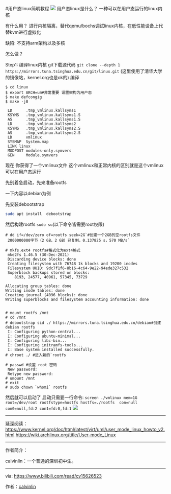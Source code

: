 #用户态linux简明教程
![](https://s3.bmp.ovh/imgs/2022/03/164eccd6da50e10d.png)
用户态linux是什么？
一种可以在用户态运行的linux内核

有什么用？
进行内核隔离，替代qemu/bochs调试linux内核，在低性能设备上代替kvm进行虚拟化

缺陷:
不支持arm架构以及多核

怎么做？

Step1:
编译linux内核
git下载源代码
`git clone --depth 1 https://mirrors.tuna.tsinghua.edu.cn/git/linux.git` (这里使用了清华大学的镜像站，kernel.org也是ok的)
编译
```
$ cd linux
$ export ARCH=um#非常重要 设置架构为用户态
$ make defcongig
$ make -j8

 LD      .tmp_vmlinux.kallsyms1
 KSYMS   .tmp_vmlinux.kallsyms1.S
 AS      .tmp_vmlinux.kallsyms1.S
 LD      .tmp_vmlinux.kallsyms2
 KSYMS   .tmp_vmlinux.kallsyms2.S
 AS      .tmp_vmlinux.kallsyms2.S
 LD      vmlinux
 SYSMAP  System.map
 LINK linux
 MODPOST modules-only.symvers
 GEN     Module.symvers
```


现在 你获得了一个vmlinux文件 这个vmlinux和正常内核的区别就是这个vmlinux可以在用户态运行

先别着急启动，先来准备rootfs

一下内容以debian为例

先安装debootstrap
```bash
sudo apt install  debootstrap
```
然后构建rootfs
`sudo su`(以下命令皆需要root权限)
```
# dd if=/dev/zero of=rootfs seek=2G`#创建一个2GB的空rootfs文件
 2000000000字节（2 GB，2 GB）已复制，0.137825 s，570 MB/s`

# mkfs.ext4 rootfs#格式化为ext4格式
 mke2fs 1.46.5 (30-Dec-2021)
 Discarding device blocks: done                            
 Creating filesystem with 76748 1k blocks and 19200 inodes
 Filesystem UUID: 9dc7f1f6-8b16-4c64-9e22-94ede327c532
 Superblock backups stored on blocks: 
  	8193, 24577, 40961, 57345, 73729

Allocating group tables: done                            
Writing inode tables: done                            
Creating journal (4096 blocks): done
Writing superblocks and filesystem accounting information: done 


# mount rootfs /mnt
# cd /mnt
# debootstrap sid ./ https://mirrors.tuna.tsinghua.edu.cn/debian#创建debian rootfs
 I: Configuring python-central... 
 I: Configuring ubuntu-minimal... 
 I: Configuring libc-bin... 
 I: Configuring initramfs-tools... 
 I: Base system installed successfully.
# chroot ./ #进入新的`rootfs

# passwd #设置 root 密码 
 New password: 
 Retype new password: 
# umount /mnt
# exit
# sudo chown `whomi` rootfs
```

然后就可以启动了
启动只需要一行命令:
`screen ./vmlinux mem=1G root=/dev/root rootfstype=hostfs hostfs=./rootfs  con=null con0=null,fd:2 con1=fd:0,fd:1`
![](https://s3.bmp.ovh/imgs/2022/03/0e586473dc1acdf1.png)

---
延深阅读：
https://www.kernel.org/doc/html/latest/virt/uml/user_mode_linux_howto_v2.html
https://wiki.archlinux.org/title/User-mode_Linux

---
作者简介：

calvinlin：一个普通的深圳初中生。

------

via: https://www.bilibili.com/read/cv15626523

作者：[calvinlin](https://space.bilibili.com/525982547)
